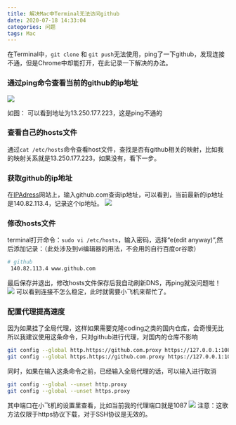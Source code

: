 ```yaml
---
title: 解决Mac中Terminal无法访问github
date: 2020-07-18 14:33:04
categories: 问题
tags: Mac
---
```

 
 在Terminal中，`git clone` 和 `git push`无法使用，ping了一下github，发现连接不通，但是Chrome中却能打开，在此记录一下解决的办法。
 <!-- more -->
### 通过ping命令查看当前的github的ip地址
 ![](http://gray.oss-cn-beijing.aliyuncs.com/2020/07/18/15950551780422.jpg?image/auto-orient,1/resize,p_89/quality,q_90)

 如图： 可以看到地址为13.250.177.223，这是ping不通的
### 查看自己的hosts文件
通过`cat /etc/hosts`命令查看host文件，查找是否有github相关的映射，比如我的映射关系就是13.250.177.223，如果没有，看下一步。
### 获取github的ip地址
在[IPAdress](https://www.ipaddress.com)网站上，输入github.com查询ip地址，可以看到，当前最新的ip地址是140.82.113.4，记录这个ip地址。
![](http://gray.oss-cn-beijing.aliyuncs.com/2020/07/18/15950555144253.jpg?image/auto-orient,1/resize,p_89/quality,q_90)
### 修改hosts文件
terminal打开命令：`sudo vi /etc/hosts`，输入密码，选择“e(edit anyway)”,然后添加记录：（此处涉及到vi编辑器的用法，不会用的自行百度or谷歌）
```bash
# github
 140.82.113.4 www.github.com
```
最后保存并退出，修改hosts文件保存后我自动刷新DNS，再ping就没问题啦！
![](http://gray.oss-cn-beijing.aliyuncs.com/2020/07/18/15950558068128.jpg?image/auto-orient,1/resize,p_89/quality,q_90)
可以看到连接不怎么稳定，此时就需要小飞机来帮忙了。
### 配置代理提高速度
因为如果挂了全局代理，这样如果需要克隆coding之类的国内仓库，会奇慢无比所以我建议使用这条命令，只对github进行代理，对国内的仓库不影响
```bash
git config --global http.https://github.com.proxy https://127.0.0.1:1080
git config --global https.https://github.com.proxy https://127.0.0.1:1080
```
同时，如果在输入这条命令之前，已经输入全局代理的话，可以输入进行取消
```bash
git config --global --unset http.proxy
git config --global --unset https.proxy
```
其中端口在小飞机的设置里查看，比如当前我的代理端口就是1087
![](http://gray.oss-cn-beijing.aliyuncs.com/2020/07/18/15950560453819.jpg?image/auto-orient,1/resize,p_89/quality,q_90)
注意：这歌方法仅限于https协议下载，对于SSH协议是无效的。